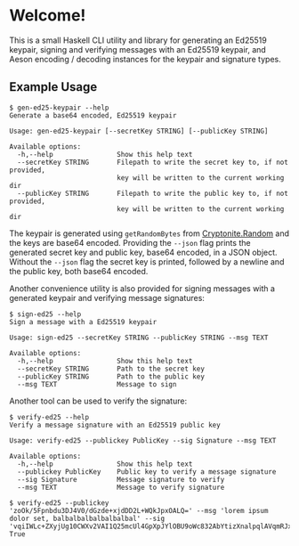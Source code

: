 # Welcome!

This is a small Haskell CLI utility and library for generating an Ed25519
keypair, signing and verifying messages with an Ed25519 keypair, and Aeson
encoding / decoding instances for the keypair and signature types.

## Example Usage

```shell
$ gen-ed25-keypair --help
Generate a base64 encoded, Ed25519 keypair

Usage: gen-ed25-keypair [--secretKey STRING] [--publicKey STRING]

Available options:
  -h,--help                Show this help text
  --secretKey STRING       Filepath to write the secret key to, if not provided,
                           key will be written to the current working dir
  --publicKey STRING       Filepath to write the public key to, if not provided,
                           key will be written to the current working dir
```

The keypair is generated using `getRandomBytes` from [Cryptonite.Random](https://hackage.haskell.org/package/cryptonite-0.22/docs/Crypto-Random.html) and the keys are base64 encoded. Providing the `--json` flag prints the generated secret key and public key, base64 encoded, in a JSON object. Without the `--json` flag the secret key is printed, followed by a newline and the public key, both base64 encoded.

Another convenience utility is also provided for signing messages with a generated keypair and verifying message signatures:

```shell
$ sign-ed25 --help
Sign a message with a Ed25519 keypair

Usage: sign-ed25 --secretKey STRING --publicKey STRING --msg TEXT

Available options:
  -h,--help                Show this help text
  --secretKey STRING       Path to the secret key
  --publicKey STRING       Path to the public key
  --msg TEXT               Message to sign
```

Another tool can be used to verify the signature:
```shell
$ verify-ed25 --help
Verify a message signature with an Ed25519 public key

Usage: verify-ed25 --publickey PublicKey --sig Signature --msg TEXT

Available options:
  -h,--help                Show this help text
  --publickey PublicKey    Public key to verify a message signature
  --sig Signature          Message signature to verify
  --msg TEXT               Message to verify signature
```

```shell
$ verify-ed25 --publickey 'zoOk/5Fpnbdu3DJ4V0/dGzde+xjdDD2L+WQkJpxOALQ=' --msg 'lorem ipsum dolor set, balbalbalbalbalbalbal' --sig 'vqiIWLc+ZXyjUg10CWXv2VAI1Q25mcUl4GpXpJYlOBU9oWc832AbYtizXnalpqlAVqmRJxLETXIa7zxEQJzADg=='
True
```

